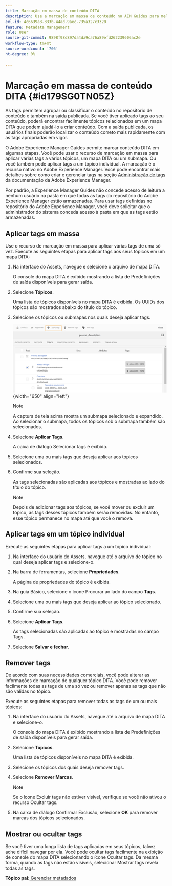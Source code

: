 ```yaml
---
title: Marcação em massa de conteúdo DITA
description: Use a marcação em massa de conteúdo no AEM Guides para melhorar a descoberta de conteúdo DITA. Saiba como aplicar, remover, mostrar ou ocultar tags em massa em um único ou vários tópicos.
exl-id: 4c6639a3-333b-44ad-9aec-735a327c3320
feature: Metadata Management
role: User
source-git-commit: 9898f98d897da4da9ca76a89efd262239606ac2e
workflow-type: tm+mt
source-wordcount: '706'
ht-degree: 0%

---
```


# Marcação em massa de conteúdo DITA {#id179SG0TN05Z}

As tags permitem agrupar ou classificar o conteúdo no repositório de conteúdo e também na saída publicada. Se você tiver aplicado tags ao seu conteúdo, poderá encontrar facilmente tópicos relacionados em um mapa DITA que podem ajudá-lo a criar conteúdo. Com a saída publicada, os usuários finais poderão localizar o conteúdo correto mais rapidamente com as tags apropriadas em vigor.

O Adobe Experience Manager Guides permite marcar conteúdo DITA em algumas etapas. Você pode usar o recurso de marcação em massa para aplicar várias tags a vários tópicos, um mapa DITA ou um submapa. Ou você também pode aplicar tags a um tópico individual. A marcação é o recurso nativo no Adobe Experience Manager. Você pode encontrar mais detalhes sobre como criar e gerenciar tags na seção [Administração de tags](https://experienceleague.adobe.com/docs/experience-manager-cloud-service/sites/authoring/features/tags.html?lang=pt-BR) da documentação da Adobe Experience Manager.

Por padrão, a Experience Manager Guides não concede acesso de leitura a nenhum usuário na pasta em que todas as tags do repositório do Adobe Experience Manager estão armazenadas. Para usar tags definidas no repositório do Adobe Experience Manager, você deve solicitar que o administrador do sistema conceda acesso à pasta em que as tags estão armazenadas.

## Aplicar tags em massa

Use o recurso de marcação em massa para aplicar várias tags de uma só vez. Execute as seguintes etapas para aplicar tags aos seus tópicos em um mapa DITA:

1. Na interface do Assets, navegue e selecione o arquivo de mapa DITA.

   O console do mapa DITA é exibido mostrando a lista de Predefinições de saída disponíveis para gerar saída.

1. Selecione **Tópicos**.

   Uma lista de tópicos disponíveis no mapa DITA é exibida. Os UUIDs dos tópicos são mostrados abaixo do título do tópico.

1. Selecione os tópicos ou submapas nos quais deseja aplicar tags.

   ![](images/apply-tags-uuid.png){width="650" align="left"}


   >[!NOTE]
   >
   > A captura de tela acima mostra um submapa selecionado e expandido. Ao selecionar o submapa, todos os tópicos sob o submapa também são selecionados.

1. Selecione **Aplicar Tags**.

   A caixa de diálogo Selecionar tags é exibida.

1. Selecione uma ou mais tags que deseja aplicar aos tópicos selecionados.

1. Confirme sua seleção.

   As tags selecionadas são aplicadas aos tópicos e mostradas ao lado do título do tópico.

   >[!NOTE]
   >
   > Depois de adicionar tags aos tópicos, se você mover ou excluir um tópico, as tags desses tópicos também serão removidas. No entanto, esse tópico permanece no mapa até que você o remova.


## Aplicar tags em um tópico individual

Execute as seguintes etapas para aplicar tags a um tópico individual:

1. Na interface do usuário do Assets, navegue até o arquivo de tópico no qual deseja aplicar tags e selecione-o.

1. Na barra de ferramentas, selecione **Propriedades**.

   A página de propriedades do tópico é exibida.

1. Na guia Básico, selecione o ícone Procurar ao lado do campo **Tags**.

1. Selecione uma ou mais tags que deseja aplicar ao tópico selecionado.

1. Confirme sua seleção.

1. Selecione **Aplicar Tags**.

   As tags selecionadas são aplicadas ao tópico e mostradas no campo Tags.

1. Selecione **Salvar e fechar**.


## Remover tags

De acordo com suas necessidades comerciais, você pode alterar as informações de marcação de qualquer tópico DITA. Você pode remover facilmente todas as tags de uma só vez ou remover apenas as tags que não são válidas no tópico.

Execute as seguintes etapas para remover todas as tags de um ou mais tópicos:

1. Na interface do usuário do Assets, navegue até o arquivo de mapa DITA e selecione-o.

   O console do mapa DITA é exibido mostrando a lista de Predefinições de saída disponíveis para gerar saída.

1. Selecione **Tópicos**.

   Uma lista de tópicos disponíveis no mapa DITA é exibida.

1. Selecione os tópicos dos quais deseja remover tags.

1. Selecione **Remover Marcas**.

   >[!NOTE]
   >
   > Se o ícone Excluir tags não estiver visível, verifique se você não ativou o recurso Ocultar tags.

1. Na caixa de diálogo Confirmar Exclusão, selecione **OK** para remover marcas dos tópicos selecionados.


## Mostrar ou ocultar tags

Se você tiver uma longa lista de tags aplicadas em seus tópicos, talvez ache difícil navegar por ela. Você pode ocultar tags facilmente na exibição de console do mapa DITA selecionando o ícone Ocultar tags. Da mesma forma, quando as tags não estão visíveis, selecionar Mostrar tags revela todas as tags.

**Tópico pai:**&#x200B;[ Gerenciar metadados](manage-metadata.md)
